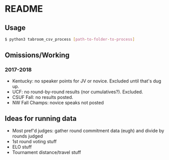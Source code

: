 # README

## Usage

```bash
$ python3 tabroom_csv_process [path-to-folder-to-process]
```

## Omissions/Working

### 2017-2018
- Kentucky: no speaker points for JV or novice. Excluded until that's dug up.
- UCF: no round-by-round results (nor cumulatives?). Excluded.
- CSUF Fall: no results posted.
- NW Fall Champs: novice speaks not posted

## Ideas for running data

* Most pref'd judges: gather round commitment data (eugh) and divide by rounds judged
* 1st round voting stuff
* ELO stuff
* Tournament distance/travel stuff